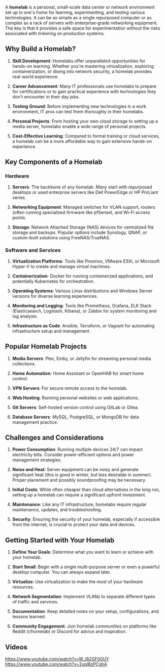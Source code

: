 A **homelab** is a personal, small-scale data center or network environment set up in one's home for learning, experimenting, and testing various technologies. It can be as simple as a single repurposed computer or as complex as a rack of servers with enterprise-grade networking equipment. The key is that it provides a safe space for experimentation without the risks associated with tinkering on production systems.

## Why Build a Homelab?

1. **Skill Development**: Homelabs offer unparalleled opportunities for hands-on learning. Whether you're mastering virtualization, exploring containerization, or diving into network security, a homelab provides real-world experience.

2. **Career Advancement**: Many IT professionals use homelabs to prepare for certifications or to gain practical experience with technologies they don't encounter in their day jobs.

3. **Testing Ground**: Before implementing new technologies in a work environment, IT pros can test them thoroughly in their homelabs.

4. **Personal Projects**: From hosting your own cloud storage to setting up a media server, homelabs enable a wide range of personal projects.

5. **Cost-Effective Learning**: Compared to formal training or cloud services, a homelab can be a more affordable way to gain extensive hands-on experience.

## Key Components of a Homelab

### Hardware

1. **Servers**: The backbone of any homelab. Many start with repurposed desktops or used enterprise servers like Dell PowerEdge or HP ProLiant series.

2. **Networking Equipment**: Managed switches for VLAN support, routers (often running specialized firmware like pfSense), and Wi-Fi access points.

3. **Storage**: Network Attached Storage (NAS) devices for centralized file storage and backups. Popular options include Synology, QNAP, or custom-built solutions using FreeNAS/TrueNAS.

### Software and Services

1. **Virtualization Platforms**: Tools like Proxmox, VMware ESXi, or Microsoft Hyper-V to create and manage virtual machines.

2. **Containerization**: Docker for running containerized applications, and potentially Kubernetes for orchestration.

3. **Operating Systems**: Various Linux distributions and Windows Server versions for diverse learning experiences.

4. **Monitoring and Logging**: Tools like Prometheus, Grafana, ELK Stack (Elasticsearch, Logstash, Kibana), or Zabbix for system monitoring and log analysis.

5. **Infrastructure as Code**: Ansible, Terraform, or Vagrant for automating infrastructure setup and management.

## Popular Homelab Projects

1. **Media Servers**: Plex, Emby, or Jellyfin for streaming personal media collections.

2. **Home Automation**: Home Assistant or OpenHAB for smart home control.

3. **VPN Servers**: For secure remote access to the homelab.

4. **Web Hosting**: Running personal websites or web applications.

5. **Git Servers**: Self-hosted version control using GitLab or Gitea.

6. **Database Servers**: MySQL, PostgreSQL, or MongoDB for data management practice.

## Challenges and Considerations

1. **Power Consumption**: Running multiple devices 24/7 can impact electricity bills. Consider power-efficient options and power management strategies.

2. **Noise and Heat**: Server equipment can be noisy and generate significant heat (this is good in winter, but less desirable in summer). Proper placement and possibly soundproofing may be necessary.

3. **Initial Costs**: While often cheaper than cloud alternatives in the long run, setting up a homelab can require a significant upfront investment.

4. **Maintenance**: Like any IT infrastructure, homelabs require regular maintenance, updates, and troubleshooting.

5. **Security**: Ensuring the security of your homelab, especially if accessible from the internet, is crucial to protect your data and devices.

## Getting Started with Your Homelab

1. **Define Your Goals**: Determine what you want to learn or achieve with your homelab.

2. **Start Small**: Begin with a single multi-purpose server or even a powerful desktop computer. You can always expand later.

3. **Virtualize**: Use virtualization to make the most of your hardware resources.

4. **Network Segmentation**: Implement VLANs to separate different types of traffic and services.

5. **Documentation**: Keep detailed notes on your setup, configurations, and lessons learned.

6. **Community Engagement**: Join homelab communities on platforms like Reddit (r/homelab) or Discord for advice and inspiration.

## Videos

https://www.youtube.com/watch?v=W_l82GF00UY
https://www.youtube.com/watch?v=2yplBzPCghA
